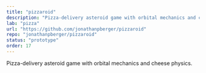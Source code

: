 ```yaml
---
title: "pizzaroid"
description: "Pizza-delivery asteroid game with orbital mechanics and cheese physics."
lab: "pizza"
url: "https://github.com/jonathanpberger/pizzaroid"
repo: "jonathanpberger/pizzaroid"
status: "prototype"
order: 17
---
```


Pizza-delivery asteroid game with orbital mechanics and cheese physics.